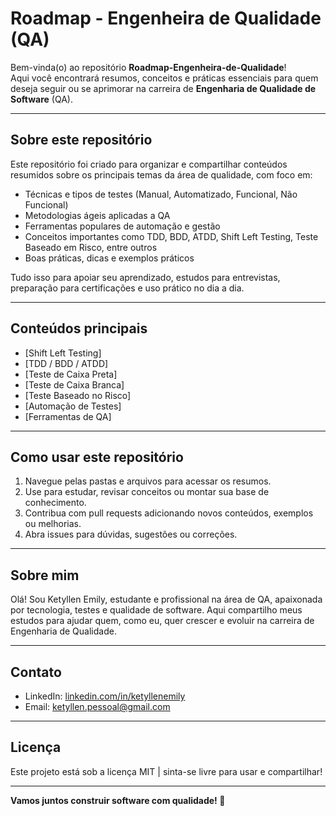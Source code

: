# Roadmap - Engenheira de Qualidade (QA)

Bem-vinda(o) ao repositório **Roadmap-Engenheira-de-Qualidade**!  
Aqui você encontrará resumos, conceitos e práticas essenciais para quem deseja seguir ou se aprimorar na carreira de **Engenharia de Qualidade de Software** (QA).

---

## Sobre este repositório

Este repositório foi criado para organizar e compartilhar conteúdos resumidos sobre os principais temas da área de qualidade, com foco em:

- Técnicas e tipos de testes (Manual, Automatizado, Funcional, Não Funcional)
- Metodologias ágeis aplicadas a QA
- Ferramentas populares de automação e gestão
- Conceitos importantes como TDD, BDD, ATDD, Shift Left Testing, Teste Baseado em Risco, entre outros
- Boas práticas, dicas e exemplos práticos

Tudo isso para apoiar seu aprendizado, estudos para entrevistas, preparação para certificações e uso prático no dia a dia.

---

## Conteúdos principais

- [Shift Left Testing]
- [TDD / BDD / ATDD]
- [Teste de Caixa Preta] 
- [Teste de Caixa Branca]
- [Teste Baseado no Risco]  
- [Automação de Testes]
- [Ferramentas de QA]


---

## Como usar este repositório

1. Navegue pelas pastas e arquivos para acessar os resumos.  
2. Use para estudar, revisar conceitos ou montar sua base de conhecimento.  
3. Contribua com pull requests adicionando novos conteúdos, exemplos ou melhorias.  
4. Abra issues para dúvidas, sugestões ou correções.

---

## Sobre mim

Olá! Sou Ketyllen Emily, estudante e profissional na área de QA, apaixonada por tecnologia, testes e qualidade de software. Aqui compartilho meus estudos para ajudar quem, como eu, quer crescer e evoluir na carreira de Engenharia de Qualidade.

---

## Contato

- LinkedIn: [linkedin.com/in/ketyllenemily](https://linkedin.com/in/ketyllenemily)  
- Email: ketyllen.pessoal@gmail.com

---

## Licença

Este projeto está sob a licença MIT | sinta-se livre para usar e compartilhar!

---

**Vamos juntos construir software com qualidade! 🚀**
